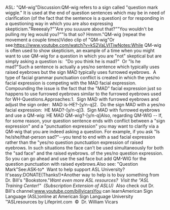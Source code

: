 ASL: "QM-wig"Discussion:QM-wig refers to a sign called "question mark wiggle." It is used at the end of question 
sentences which may be in need of clarification (of the fact that the sentence 
is a question) or for responding in a questioning way in which you are also 
expressing skepticism."Reeeealy?""Are you suuuure about that?""You wouldn't be pulling my leg would you?""Is that so? Hmmm."QM-wig (repeat the movement a couple times)Video clip of "QM-wig"Or see:https://www.youtube.com/watch?v=kS2VaLVITiwNotes:While QM-wig is often used to show skepticism, an example of a time when you 
might want to use QM-wig for a question in which you are "not" skeptical but are 
simply asking a question is:  "Do you think he is mad?"  Or "Is he 
mad?"Such a sentence is actually a yes/no sentence which typically uses raised 
eyebrows but the sign MAD typically uses furrowed eyebrows.  A type of 
facial grammar punctuation conflict is created in which the yes/no facial 
expression is competing with the MAD facial expression. Compounding the issue is 
the fact that the "MAD" facial expression just so happens to use furrowed 
eyebrows similar to the furrowed eyebrows used for WH-Questions.Approaches:1.  Sign MAD with furrowed eyebrows and adjust the sign order:  MAD 
is-HE?-[y/n-q]2.  Do the sign MAD with a yes/no facial expression:  HE MAD?-[y/n-q]3.  Sign MAD with furrowed eyebrows and use a QM-wig: HE MAD 
QM-wig?-[y/n-q]Also, regarding QM-WIG -- If, for some reason, your question sentence ends 
with conflict between a "sign expression" and a "punctuation expression" you may 
want to clarify via a QM-wig that you are indeed asking a question. For example, 
if you ask "Is he/she/that-person sad?"--you tend to end with a sad facial 
expression rather than the "yes/no question punctuation expression of raised 
eyebrows. In such situations the face can't be used simultaneously for both the 
"sad face" and the raised eyebrows. of the yes/no question expression. So you 
can go ahead and use the sad face but add QM-WIG for the question punctuation 
with raised eyebrows.Also see: "Question Mark"See:ASK-to* 
Want to help support ASL University?  It'seasy:DONATE(Thanks!)*Another way to help is to buy something from Dr. Bill's "Bookstore."*Want even more ASL resources?  Visit the "ASL Training Center!"  (Subscription 
Extension of ASLU)*  Also check out Dr. Bill's channel:www.youtube.com/billvicarsYou can learnAmerican Sign Language (ASL)online at American Sign Language University ™ASLresources by Lifeprint.com  ©  Dr. William Vicars